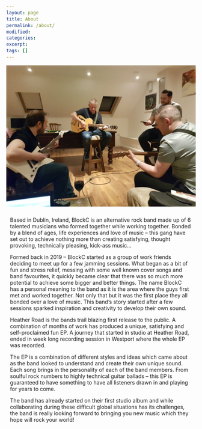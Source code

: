 ```yaml
---
layout: page
title: About
permalink: /about/
modified:
categories: 
excerpt:
tags: []
---
```


<div class="myDiv"><img class="myImg" src="/images/band.jpg"/></div>

<div style="padding : 2%;">
<p>Based in Dublin, Ireland, BlockC is an alternative rock band made up of 6 talented musicians who formed together while working together. Bonded by a blend of ages, life experiences and love of music – this gang have set out to achieve nothing more than creating satisfying, thought provoking, technically pleasing, kick-ass music…</p>
<p>Formed back in 2019 – BlockC started as a group of work friends deciding to meet up for a few jamming sessions. What began as a bit of fun and stress relief, messing with some well known cover songs and band favourites, it quickly became clear that there was so much more potential to achieve some bigger and better things. The name BlockC has a personal meaning to the band as it is the area where the guys first met and worked together. Not only that but it was the first place they all bonded over a love of music. This band’s story started after a few sessions sparked inspiration and creativity to develop their own sound.</p>
<p>Heather Road is the bands trail blazing first release to the public. A combination of months of work has produced a unique, satisfying and self-proclaimed fun EP. A journey that started in studio at Heather Road, ended in week long recording session in Westport where the whole EP was recorded.</p> 
<p>The EP is a combination of different styles and ideas which came about as the band looked to understand and create their own unique sound. Each song brings in the personality of each of the band members. From soulful rock numbers to highly technical guitar ballads – this EP is guaranteed to have something to have all listeners drawn in and playing for years to come.</p>
<p>The band has already started on their first studio album and while collaborating during these difficult global situations has its challenges, the band is really looking forward to bringing you new music which they hope will rock your world!</p>
</div>
